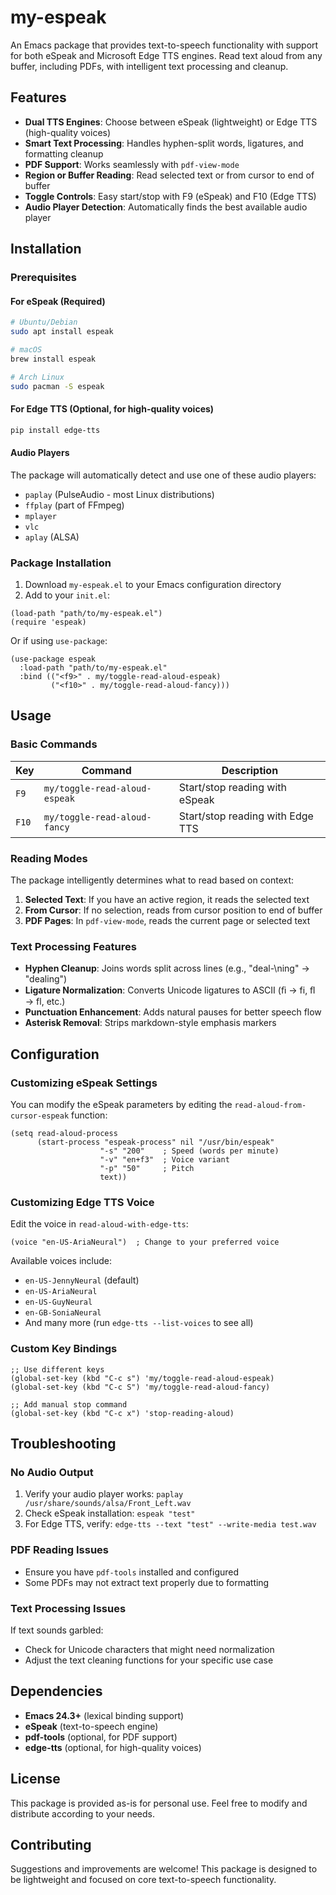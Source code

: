 # my-espeak

An Emacs package that provides text-to-speech functionality with support for both eSpeak and Microsoft Edge TTS engines. Read text aloud from any buffer, including PDFs, with intelligent text processing and cleanup.

## Features

- **Dual TTS Engines**: Choose between eSpeak (lightweight) or Edge TTS (high-quality voices)
- **Smart Text Processing**: Handles hyphen-split words, ligatures, and formatting cleanup
- **PDF Support**: Works seamlessly with `pdf-view-mode` 
- **Region or Buffer Reading**: Read selected text or from cursor to end of buffer
- **Toggle Controls**: Easy start/stop with F9 (eSpeak) and F10 (Edge TTS)
- **Audio Player Detection**: Automatically finds the best available audio player

## Installation

### Prerequisites

#### For eSpeak (Required)
```bash
# Ubuntu/Debian
sudo apt install espeak

# macOS
brew install espeak

# Arch Linux
sudo pacman -S espeak
```

#### For Edge TTS (Optional, for high-quality voices)
```bash
pip install edge-tts
```

#### Audio Players
The package will automatically detect and use one of these audio players:
- `paplay` (PulseAudio - most Linux distributions)
- `ffplay` (part of FFmpeg)
- `mplayer`
- `vlc`
- `aplay` (ALSA)

### Package Installation

1. Download `my-espeak.el` to your Emacs configuration directory
2. Add to your `init.el`:

```elisp
(load-path "path/to/my-espeak.el")
(require 'espeak)
```

Or if using `use-package`:

```elisp
(use-package espeak
  :load-path "path/to/my-espeak.el"
  :bind (("<f9>" . my/toggle-read-aloud-espeak)
         ("<f10>" . my/toggle-read-aloud-fancy)))
```

## Usage

### Basic Commands

| Key     | Command                        | Description                           |
|---------|--------------------------------|---------------------------------------|
| `F9`    | `my/toggle-read-aloud-espeak`  | Start/stop reading with eSpeak       |
| `F10`   | `my/toggle-read-aloud-fancy`   | Start/stop reading with Edge TTS     |

### Reading Modes

The package intelligently determines what to read based on context:

1. **Selected Text**: If you have an active region, it reads the selected text
2. **From Cursor**: If no selection, reads from cursor position to end of buffer
3. **PDF Pages**: In `pdf-view-mode`, reads the current page or selected text

### Text Processing Features

- **Hyphen Cleanup**: Joins words split across lines (e.g., "deal-\ning" → "dealing")
- **Ligature Normalization**: Converts Unicode ligatures to ASCII (ﬁ → fi, ﬂ → fl, etc.)
- **Punctuation Enhancement**: Adds natural pauses for better speech flow
- **Asterisk Removal**: Strips markdown-style emphasis markers

## Configuration

### Customizing eSpeak Settings

You can modify the eSpeak parameters by editing the `read-aloud-from-cursor-espeak` function:

```elisp
(setq read-aloud-process
      (start-process "espeak-process" nil "/usr/bin/espeak"
                    "-s" "200"    ; Speed (words per minute)
                    "-v" "en+f3"  ; Voice variant
                    "-p" "50"     ; Pitch
                    text))
```

### Customizing Edge TTS Voice

Edit the voice in `read-aloud-with-edge-tts`:

```elisp
(voice "en-US-AriaNeural")  ; Change to your preferred voice
```

Available voices include:
- `en-US-JennyNeural` (default)
- `en-US-AriaNeural`
- `en-US-GuyNeural`
- `en-GB-SoniaNeural`
- And many more (run `edge-tts --list-voices` to see all)

### Custom Key Bindings

```elisp
;; Use different keys
(global-set-key (kbd "C-c s") 'my/toggle-read-aloud-espeak)
(global-set-key (kbd "C-c S") 'my/toggle-read-aloud-fancy)

;; Add manual stop command
(global-set-key (kbd "C-c x") 'stop-reading-aloud)
```

## Troubleshooting

### No Audio Output
1. Verify your audio player works: `paplay /usr/share/sounds/alsa/Front_Left.wav`
2. Check eSpeak installation: `espeak "test"`
3. For Edge TTS, verify: `edge-tts --text "test" --write-media test.wav`

### PDF Reading Issues
- Ensure you have `pdf-tools` installed and configured
- Some PDFs may not extract text properly due to formatting

### Text Processing Issues
If text sounds garbled:
- Check for Unicode characters that might need normalization
- Adjust the text cleaning functions for your specific use case

## Dependencies

- **Emacs 24.3+** (lexical binding support)
- **eSpeak** (text-to-speech engine)
- **pdf-tools** (optional, for PDF support)
- **edge-tts** (optional, for high-quality voices)

## License

This package is provided as-is for personal use. Feel free to modify and distribute according to your needs.

## Contributing

Suggestions and improvements are welcome! This package is designed to be lightweight and focused on core text-to-speech functionality.
